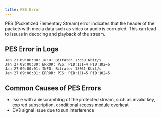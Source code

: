 ```yaml
---
title: PES Error
---
```


PES (Packetized Elementary Stream) error indicates that the header of the packets with media data such as video or audio is corrupted. This can lead to issues in decoding and playback of the stream.

## PES Error in Logs

```
Jan 27 09:00:00: INFO: Bitrate: 13259 Kbit/s
Jan 27 09:00:00: ERROR: PES: PID:101=4 PID:102=6
Jan 27 09:00:01: INFO: Bitrate: 13261 Kbit/s
Jan 27 09:00:01: ERROR: PES: PID:101=5 PID:102=5
```

## Common Causes of PES Errors

- Issue with a descrambling of the protected stream, such as invalid key, expired subscription, conditional access module overheat
- DVB signal issue due to sun interference
